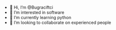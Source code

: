 - 👋 Hi, I’m @Bugraciftci
- 👀 I’m interested in software 
- 🌱 I’m currently learning python
- 💞️ I’m looking to collaborate on experienced people
